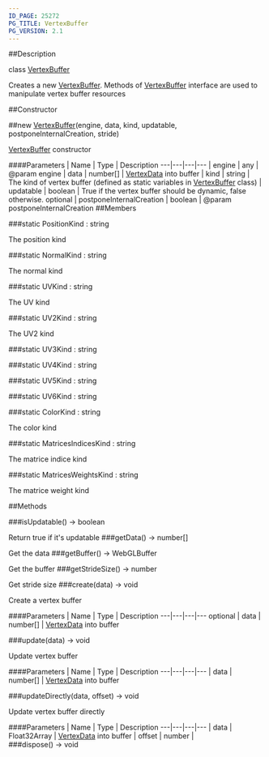 ```yaml
---
ID_PAGE: 25272
PG_TITLE: VertexBuffer
PG_VERSION: 2.1
---
```

##Description

class [VertexBuffer](/classes/2.2/VertexBuffer)

Creates a new [VertexBuffer](/classes/2.2/VertexBuffer). Methods of [VertexBuffer](/classes/2.2/VertexBuffer) interface are used to manipulate vertex buffer resources

##Constructor

##new [VertexBuffer](/classes/2.2/VertexBuffer)(engine, data, kind, updatable, postponeInternalCreation, stride)

[VertexBuffer](/classes/2.2/VertexBuffer) constructor

####Parameters
 | Name | Type | Description
---|---|---|---
 | engine | any |  @param engine
 | data | number[] |  [VertexData](/classes/2.2/VertexData) into buffer
 | kind | string |  The kind of vertex buffer (defined as static variables in [VertexBuffer](/classes/2.2/VertexBuffer) class)
 | updatable | boolean |  True if the vertex buffer should be dynamic, false otherwise.
optional | postponeInternalCreation | boolean |  @param postponeInternalCreation
##Members

###static PositionKind : string

The position kind

###static NormalKind : string

The normal kind

###static UVKind : string

The UV kind

###static UV2Kind : string

The UV2 kind

###static UV3Kind : string



###static UV4Kind : string



###static UV5Kind : string



###static UV6Kind : string



###static ColorKind : string

The color kind

###static MatricesIndicesKind : string

The matrice indice kind

###static MatricesWeightsKind : string

The matrice weight kind

##Methods

###isUpdatable() &rarr; boolean

Return true if it's updatable
###getData() &rarr; number[]

Get the data
###getBuffer() &rarr; WebGLBuffer

Get the buffer
###getStrideSize() &rarr; number

Get stride size
###create(data) &rarr; void

Create a vertex buffer

####Parameters
 | Name | Type | Description
---|---|---|---
optional | data | number[] |  [VertexData](/classes/2.2/VertexData) into buffer

###update(data) &rarr; void

Update vertex buffer

####Parameters
 | Name | Type | Description
---|---|---|---
 | data | number[] |  [VertexData](/classes/2.2/VertexData) into buffer

###updateDirectly(data, offset) &rarr; void

Update vertex buffer directly

####Parameters
 | Name | Type | Description
---|---|---|---
 | data | Float32Array |  [VertexData](/classes/2.2/VertexData) into buffer
 | offset | number |  
###dispose() &rarr; void


